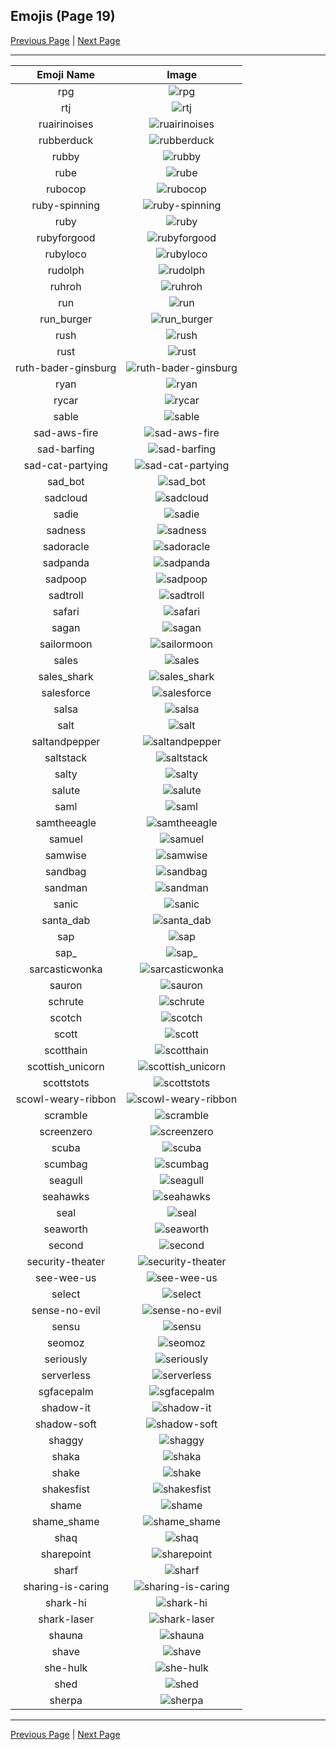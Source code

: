 
## Emojis (Page 19)

[Previous Page](/docs/chef/page-q-0018.md)
  | [Next Page](/docs/chef/page-s-0020.md)

<hr />

|Emoji Name|Image|
| :-: | :-: |
|rpg| ![rpg](/emojis/chef/rpg.png)|
|rtj| ![rtj](/emojis/chef/rtj.png)|
|ruairinoises| ![ruairinoises](/emojis/chef/ruairinoises.jpg)|
|rubberduck| ![rubberduck](/emojis/chef/rubberduck.jpg)|
|rubby| ![rubby](/emojis/chef/rubby.png)|
|rube| ![rube](/emojis/chef/rube.png)|
|rubocop| ![rubocop](/emojis/chef/rubocop.png)|
|ruby-spinning| ![ruby-spinning](/emojis/chef/ruby-spinning.gif)|
|ruby| ![ruby](/emojis/chef/ruby.png)|
|rubyforgood| ![rubyforgood](/emojis/chef/rubyforgood.png)|
|rubyloco| ![rubyloco](/emojis/chef/rubyloco.png)|
|rudolph| ![rudolph](/emojis/chef/rudolph.png)|
|ruhroh| ![ruhroh](/emojis/chef/ruhroh.png)|
|run| ![run](/emojis/chef/run.gif)|
|run_burger| ![run_burger](/emojis/chef/run_burger.gif)|
|rush| ![rush](/emojis/chef/rush.jpg)|
|rust| ![rust](/emojis/chef/rust.png)|
|ruth-bader-ginsburg| ![ruth-bader-ginsburg](/emojis/chef/ruth-bader-ginsburg.jpg)|
|ryan| ![ryan](/emojis/chef/ryan.jpg)|
|rycar| ![rycar](/emojis/chef/rycar.jpg)|
|sable| ![sable](/emojis/chef/sable.png)|
|sad-aws-fire| ![sad-aws-fire](/emojis/chef/sad-aws-fire.gif)|
|sad-barfing| ![sad-barfing](/emojis/chef/sad-barfing.png)|
|sad-cat-partying| ![sad-cat-partying](/emojis/chef/sad-cat-partying.png)|
|sad_bot| ![sad_bot](/emojis/chef/sad_bot.png)|
|sadcloud| ![sadcloud](/emojis/chef/sadcloud.png)|
|sadie| ![sadie](/emojis/chef/sadie.jpg)|
|sadness| ![sadness](/emojis/chef/sadness.png)|
|sadoracle| ![sadoracle](/emojis/chef/sadoracle.png)|
|sadpanda| ![sadpanda](/emojis/chef/sadpanda.png)|
|sadpoop| ![sadpoop](/emojis/chef/sadpoop.png)|
|sadtroll| ![sadtroll](/emojis/chef/sadtroll.png)|
|safari| ![safari](/emojis/chef/safari.png)|
|sagan| ![sagan](/emojis/chef/sagan.jpg)|
|sailormoon| ![sailormoon](/emojis/chef/sailormoon.png)|
|sales| ![sales](/emojis/chef/sales.jpg)|
|sales_shark| ![sales_shark](/emojis/chef/sales_shark.png)|
|salesforce| ![salesforce](/emojis/chef/salesforce.png)|
|salsa| ![salsa](/emojis/chef/salsa.gif)|
|salt| ![salt](/emojis/chef/salt.png)|
|saltandpepper| ![saltandpepper](/emojis/chef/saltandpepper.jpg)|
|saltstack| ![saltstack](/emojis/chef/saltstack.png)|
|salty| ![salty](/emojis/chef/salty.gif)|
|salute| ![salute](/emojis/chef/salute.png)|
|saml| ![saml](/emojis/chef/saml.jpg)|
|samtheeagle| ![samtheeagle](/emojis/chef/samtheeagle.jpg)|
|samuel| ![samuel](/emojis/chef/samuel.png)|
|samwise| ![samwise](/emojis/chef/samwise.jpg)|
|sandbag| ![sandbag](/emojis/chef/sandbag.jpg)|
|sandman| ![sandman](/emojis/chef/sandman.jpg)|
|sanic| ![sanic](/emojis/chef/sanic.jpg)|
|santa_dab| ![santa_dab](/emojis/chef/santa_dab.gif)|
|sap| ![sap](/emojis/chef/sap.png)|
|sap_| ![sap_](/emojis/chef/sap_.jpg)|
|sarcasticwonka| ![sarcasticwonka](/emojis/chef/sarcasticwonka.jpg)|
|sauron| ![sauron](/emojis/chef/sauron.jpg)|
|schrute| ![schrute](/emojis/chef/schrute.jpg)|
|scotch| ![scotch](/emojis/chef/scotch.jpg)|
|scott| ![scott](/emojis/chef/scott.png)|
|scotthain| ![scotthain](/emojis/chef/scotthain.jpg)|
|scottish_unicorn| ![scottish_unicorn](/emojis/chef/scottish_unicorn.gif)|
|scottstots| ![scottstots](/emojis/chef/scottstots.jpg)|
|scowl-weary-ribbon| ![scowl-weary-ribbon](/emojis/chef/scowl-weary-ribbon.png)|
|scramble| ![scramble](/emojis/chef/scramble.gif)|
|screenzero| ![screenzero](/emojis/chef/screenzero.png)|
|scuba| ![scuba](/emojis/chef/scuba.png)|
|scumbag| ![scumbag](/emojis/chef/scumbag.png)|
|seagull| ![seagull](/emojis/chef/seagull.jpg)|
|seahawks| ![seahawks](/emojis/chef/seahawks.jpg)|
|seal| ![seal](/emojis/chef/seal.jpg)|
|seaworth| ![seaworth](/emojis/chef/seaworth.png)|
|second| ![second](/emojis/chef/second.jpg)|
|security-theater| ![security-theater](/emojis/chef/security-theater.png)|
|see-wee-us| ![see-wee-us](/emojis/chef/see-wee-us.jpg)|
|select| ![select](/emojis/chef/select.jpg)|
|sense-no-evil| ![sense-no-evil](/emojis/chef/sense-no-evil.png)|
|sensu| ![sensu](/emojis/chef/sensu.png)|
|seomoz| ![seomoz](/emojis/chef/seomoz.png)|
|seriously| ![seriously](/emojis/chef/seriously.png)|
|serverless| ![serverless](/emojis/chef/serverless.png)|
|sgfacepalm| ![sgfacepalm](/emojis/chef/sgfacepalm.gif)|
|shadow-it| ![shadow-it](/emojis/chef/shadow-it.png)|
|shadow-soft| ![shadow-soft](/emojis/chef/shadow-soft.png)|
|shaggy| ![shaggy](/emojis/chef/shaggy.png)|
|shaka| ![shaka](/emojis/chef/shaka.png)|
|shake| ![shake](/emojis/chef/shake.gif)|
|shakesfist| ![shakesfist](/emojis/chef/shakesfist.png)|
|shame| ![shame](/emojis/chef/shame.png)|
|shame_shame| ![shame_shame](/emojis/chef/shame_shame.png)|
|shaq| ![shaq](/emojis/chef/shaq.gif)|
|sharepoint| ![sharepoint](/emojis/chef/sharepoint.jpg)|
|sharf| ![sharf](/emojis/chef/sharf.png)|
|sharing-is-caring| ![sharing-is-caring](/emojis/chef/sharing-is-caring.jpg)|
|shark-hi| ![shark-hi](/emojis/chef/shark-hi.png)|
|shark-laser| ![shark-laser](/emojis/chef/shark-laser.png)|
|shauna| ![shauna](/emojis/chef/shauna.jpg)|
|shave| ![shave](/emojis/chef/shave.png)|
|she-hulk| ![she-hulk](/emojis/chef/she-hulk.jpg)|
|shed| ![shed](/emojis/chef/shed.png)|
|sherpa| ![sherpa](/emojis/chef/sherpa.jpg)|

<hr/>

[Previous Page](/docs/chef/page-q-0018.md)
  | [Next Page](/docs/chef/page-s-0020.md)